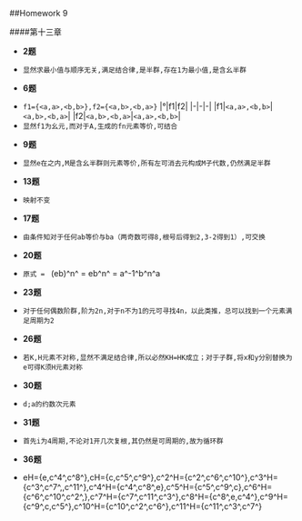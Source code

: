 ##Homework 9

####第十三章


* **2题**
 - `显然求最小值与顺序无关,满足结合律,是半群,存在1为最小值,是含幺半群`

* **6题**
 - `f1={<a,a>,<b,b>},f2={<a,b>,<b,a>}`
  |°|f1|f2|
  |-|-|-|
  |f1|`<a,a>,<b,b>`|`<a,b>,<b,a>`|
  |f2|`<a,b>,<b,a>`|`<a,a>,<b,b>`|
 - `显然f1为幺元,而对于A,生成的fn元素等价,可结合`  

* **9题**
 - `显然e在之内,M是含幺半群则元素等价,所有左可消去元构成M子代数,仍然满足半群`

* **13题**
 - `映射不变`

* **17题**
 - `由条件知对于任何ab等价与ba（两奇数可得8,根号后得到2,3-2得到1）,可交换`

* **20题**
 - `原式 = ` (eb)^n^ = eb^n^ = a^-1^b^n^a

* **23题**
 - `对于任何偶数阶群,阶为2n,对于n不为1的元可寻找4n，以此类推，总可以找到一个元素满足周期为2`

* **26题**
 - `若K,H元素不对称,显然不满足结合律,所以必然KH=HK成立；对于子群,将x和y分别替换为e可得K须H元素对称`

* **30题**
 - `d;a的约数次元素`

* **31题**
 - `首先i为4周期,不论对1开几次复根,其仍然是可周期的,故为循环群`

* **36题**
 - eH={e,c^4^,c^8^},cH={c,c^5^,c^9^},c^2^H={c^2^,c^6^,c^10^},c^3^H={c^3^,c^7^,,c^11^},c^4^H={c^4^,c^8^,e},c^5^H={c^5^,c^9^,c},c^6^H={c^6^,c^10^,c^2^,},c^7^H={c^7^,c^11^,c^3^},c^8^H={c^8^,e,c^4^},c^9^H={c^9^,c,c^5^},c^10^H={c^10^,c^2^,c^6^},c^11^H={c^11^,c^3^,c^7^}





